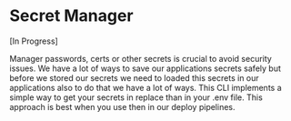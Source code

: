 # Secret Manager

[In Progress]

Manager passwords, certs or other secrets is crucial to avoid security issues. We have a lot of ways to save our applications secrets safely but before we stored our secrets we need to loaded this secrets in our applications also to do that we have a lot of ways. This CLI implements a simple way to get your secrets in replace than in your .env file. This approach is best when you use then in our deploy pipelines.